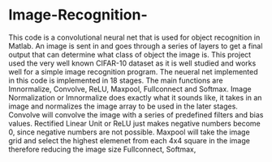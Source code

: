 # Image-Recognition-
This code is a convolutional neural net that is used for object recognition in Matlab. An image is sent in and goes through a series of layers to get a final output that can determine what class of object the image is. This project used the very well known CIFAR-10 dataset as it is well studied and works well for a simple image recognition program.
The neueral net implemented in this code is implemented in 18 stages. The main functions are Imnormalize, Convolve, ReLU, Maxpool, Fullconnect and Softmax.
Image Normalization or Imnormalize does exactly what it sounds like, it takes in an image and normalizes the image array to be used in the later stages.
Convolve will convolve the image with a series of predefined filters and bias values.
Rectified Linear Unit or ReLU just makes negative numbers become 0, since negative numbers are not possible.
Maxpool will take the image grid and select the highest elemenet from each 4x4 square in the image therefore reducing the image size 
Fullconnect, 
Softmax,
